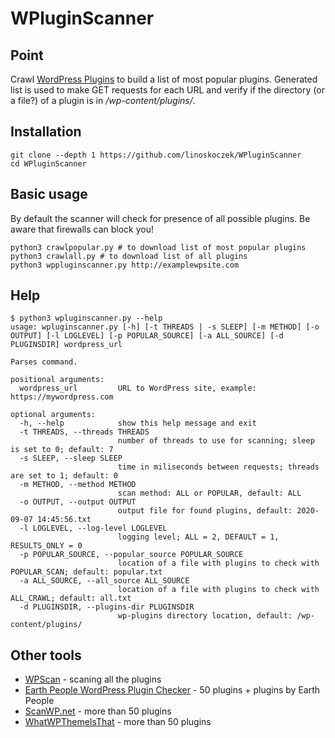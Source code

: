 # WPluginScanner

## Point

Crawl [WordPress Plugins](https://wordpress.org/plugins/browse/popular/) to build a list of most popular plugins. Generated list is used to make GET requests for each URL and verify if the directory (or a file?) of a plugin is in _/wp-content/plugins/_.

## Installation

```
git clone --depth 1 https://github.com/linoskoczek/WPluginScanner
cd WPluginScanner
```

## Basic usage

By default the scanner will check for presence of all possible plugins. Be aware that firewalls can block you!

```
python3 crawlpopular.py # to download list of most popular plugins
python3 crawlall.py # to download list of all plugins
python3 wppluginscanner.py http://examplewpsite.com
```

## Help
```
$ python3 wpluginscanner.py --help     
usage: wpluginscanner.py [-h] [-t THREADS | -s SLEEP] [-m METHOD] [-o OUTPUT] [-l LOGLEVEL] [-p POPULAR_SOURCE] [-a ALL_SOURCE] [-d PLUGINSDIR] wordpress_url

Parses command.

positional arguments:
  wordpress_url         URL to WordPress site, example: https://mywordpress.com

optional arguments:
  -h, --help            show this help message and exit
  -t THREADS, --threads THREADS
                        number of threads to use for scanning; sleep is set to 0; default: 7
  -s SLEEP, --sleep SLEEP
                        time in miliseconds between requests; threads are set to 1; default: 0
  -m METHOD, --method METHOD
                        scan method: ALL or POPULAR, default: ALL
  -o OUTPUT, --output OUTPUT
                        output file for found plugins, default: 2020-09-07 14:45:56.txt
  -l LOGLEVEL, --log-level LOGLEVEL
                        logging level; ALL = 2, DEFAULT = 1, RESULTS_ONLY = 0
  -p POPULAR_SOURCE, --popular_source POPULAR_SOURCE
                        location of a file with plugins to check with POPULAR_SCAN; default: popular.txt
  -a ALL_SOURCE, --all_source ALL_SOURCE
                        location of a file with plugins to check with ALL_CRAWL; default: all.txt
  -d PLUGINSDIR, --plugins-dir PLUGINSDIR
                        wp-plugins directory location, default: /wp-content/plugins/
```


## Other tools

* [WPScan](https://github.com/wpscanteam/wpscan) - scaning all the plugins
* [Earth People WordPress Plugin Checker](https://wppluginchecker.earthpeople.se/) - 50 plugins + plugins by Earth People
* [ScanWP.net](https://scanwp.net/) - more than 50 plugins
* [WhatWPThemeIsThat](https://whatwpthemeisthat.com/top-plugins.html) - more than 50 plugins
